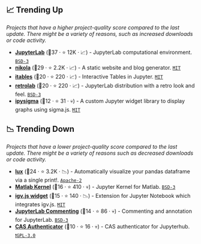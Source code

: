 ## 📈 Trending Up

_Projects that have a higher project-quality score compared to the last update. There might be a variety of reasons, such as increased downloads or code activity._

- <b><a href="https://github.com/jupyterlab/jupyterlab">JupyterLab</a></b> (🥇37 ·  ⭐ 12K · 📈) - JupyterLab computational environment. <code><a href="http://bit.ly/3aKzpTv">BSD-3</a></code>
- <b><a href="https://github.com/getnikola/nikola">nikola</a></b> (🥇29 ·  ⭐ 2.2K · 📈) - A static website and blog generator. <code><a href="http://bit.ly/34MBwT8">MIT</a></code>
- <b><a href="https://github.com/mwouts/itables">itables</a></b> (🥉20 ·  ⭐ 220 · 📈) - Interactive Tables in Jupyter. <code><a href="http://bit.ly/34MBwT8">MIT</a></code>
- <b><a href="https://github.com/jupyterlab/retrolab">retrolab</a></b> (🥉20 ·  ⭐ 220 · 📈) - JupyterLab distribution with a retro look and feel. <code><a href="http://bit.ly/3aKzpTv">BSD-3</a></code>
- <b><a href="https://github.com/Yomguithereal/ipysigma">ipysigma</a></b> (🥉12 ·  ⭐ 31 · 💀) - A custom Jupyter widget library to display graphs using sigma.js. <code><a href="http://bit.ly/34MBwT8">MIT</a></code>

## 📉 Trending Down

_Projects that have a lower project-quality score compared to the last update. There might be a variety of reasons such as decreased downloads or code activity._

- <b><a href="https://github.com/lux-org/lux">lux</a></b> (🥈24 ·  ⭐ 3.2K · 📉) - Automatically visualize your pandas dataframe via a single print!. <code><a href="http://bit.ly/3nYMfla">Apache-2</a></code>
- <b><a href="https://github.com/Calysto/matlab_kernel">Matlab Kernel</a></b> (🥉16 ·  ⭐ 410 · 💀) - Jupyter Kernel for Matlab. <code><a href="http://bit.ly/3aKzpTv">BSD-3</a></code>
- <b><a href="https://github.com/igvteam/igv-jupyter">igv.js widget</a></b> (🥉15 ·  ⭐ 140 · 📉) - Extension for Jupyter Notebook which integrates igv.js. <code><a href="http://bit.ly/34MBwT8">MIT</a></code>
- <b><a href="https://github.com/jupyterlab/jupyterlab-commenting">JupyterLab Commenting</a></b> (🥉14 ·  ⭐ 86 · 💀) - Commenting and annotation for JupyterLab. <code><a href="http://bit.ly/3aKzpTv">BSD-3</a></code>
- <b><a href="https://github.com/cwaldbieser/jhub_cas_authenticator">CAS Authenticator</a></b> (🥉10 ·  ⭐ 16 · 💀) - CAS authenticator for Jupyterhub. <code><a href="http://bit.ly/2M0xdwT">❗️GPL-3.0</a></code>

